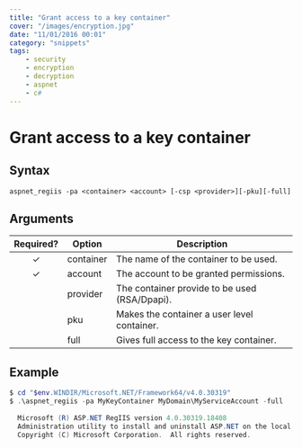 ```yaml
---
title: "Grant access to a key container"
cover: "/images/encryption.jpg"
date: "11/01/2016 00:01"
category: "snippets"
tags:
    - security
    - encryption
    - decryption
    - aspnet
    - c#
---
```


# Grant access to a key container

## Syntax

```
aspnet_regiis -pa <container> <account> [-csp <provider>][-pku][-full]
```

## Arguments 

|   Required?   | Option    | Description                                   |
| :-----------: | --------- | --------------------------------------------- |
|   &#10003;    | container | The name of the container to be used.         |
|   &#10003;    | account   | The account to be granted permissions.        |
|               | provider  | The container provide to be used (RSA/Dpapi). |
|               | pku       | Makes the container a user level container.   |
|               | full      | Gives full access to the key container.       |   

## Example

```powershell
$ cd "$env.WINDIR/Microsoft.NET/Framework64/v4.0.30319"
$ .\aspnet_regiis -pa MyKeyContainer MyDomain\MyServiceAccount -full
  
  Microsoft (R) ASP.NET RegIIS version 4.0.30319.18408
  Administration utility to install and uninstall ASP.NET on the local machine.
  Copyright (C) Microsoft Corporation.  All rights reserved.


```
